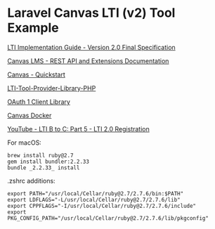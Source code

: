 
# Laravel Canvas LTI (v2) Tool Example 

[LTI Implementation Guide - Version 2.0 Final Specification](https://www.imsglobal.org/specs/ltiv2p0/implementation-guide)

[Canvas LMS - REST API and Extensions Documentation](https://canvas.instructure.com/doc/api/file.graphql.html)

[Canvas - Quickstart](https://github.com/instructure/canvas-lms/wiki/Quick-Start)

[LTI-Tool-Provider-Library-PHP](https://github.com/IMSGlobal/LTI-Tool-Provider-Library-PHP)

[OAuth 1 Client Library](https://github.com/thephpleague/oauth1-client)

[Canvas Docker](https://github.com/harvard-dce/canvas-docker)

[YouTube - LTI B to C: Part 5 - LTI 2.0 Registration](https://www.youtube.com/watch?v=kisrxs2V3oc)

For macOS:

    brew install ruby@2.7
    gem install bundler:2.2.33
    bundle _2.2.33_ install

.zshrc additions:

    export PATH="/usr/local/Cellar/ruby@2.7/2.7.6/bin:$PATH"
    export LDFLAGS="-L/usr/local/Cellar/ruby@2.7/2.7.6/lib"
    export CPPFLAGS="-I/usr/local/Cellar/ruby@2.7/2.7.6/include"
    export PKG_CONFIG_PATH="/usr/local/Cellar/ruby@2.7/2.7.6/lib/pkgconfig"
